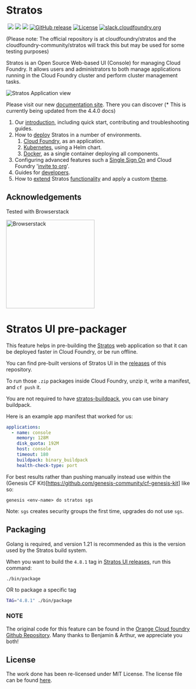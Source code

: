 # Stratos

<a style="padding-left: 4px" href="https://codeclimate.com/github/cloudfoundry-community/stratos/maintainability"><img src="https://api.codeclimate.com/v1/badges/61af8b605f385e894632/maintainability" /></a>
<a href="https://goreportcard.com/report/github.com/cloudfoundry/stratos"><img src="https://goreportcard.com/badge/github.com/cloudfoundry-incubator/stratos"/></a>
<a href="https://codecov.io/gh/cloudfoundry-community/stratos/branch/master"><img src="https://codecov.io/gh/cloudfoundry-community/stratos/branch/master/graph/badge.svg"/></a>
[![GitHub release](https://img.shields.io/github/release/cloudfoundry-community/stratos.svg)](https://github.com/cloudfoundry/stratos/releases/latest)
[![License](https://img.shields.io/badge/License-MIT-blue.svg)](https://github.com/cloudfoundry/stratos/blob/master/LICENSE)
[![slack.cloudfoundry.org](https://slack.cloudfoundry.org/badge.svg)](https://cloudfoundry.slack.com/messages/C80EP4Y57/)

(Please note:  The official repository is at cloudfoundry/stratos and the cloudfoundry-community/stratos will track this but may be used for some testing purposes)

Stratos is an Open Source Web-based UI (Console) for managing Cloud Foundry. It allows users and administrators to both manage applications running in the Cloud Foundry cluster and perform cluster management tasks.

![Stratos Application view](website/static/images/screenshots/app-summary.png)

Please visit our new [documentation site](https://stratos.app/). There you can discover (* This is currently being updated from the 4.4.0 docs)

1. Our [introduction](https://stratos.app/docs/), including quick start, contributing and troubleshooting guides.
1. How to [deploy](https://stratos.app/docs/deploy/overview) Stratos in a number of environments.
    1. [Cloud Foundry](https://stratos.app/docs/deploy/cloud-foundry/cloud-foundry), as an application.
    1. [Kubernetes](https://stratos.app/docs/deploy/kubernetes), using a Helm chart.
    1. [Docker](https://stratos.app/docs/deploy/all-in-one), as a single container deploying all components.
1. Configuring advanced features such a [Single Sign On](https://stratos.app/docs/advanced/sso) and Cloud Foundry '[invite to org](https://stratos.app/docs/advanced/invite-user-guide)'.
1. Guides for [developers](https://stratos.app/docs/developer/introduction).
1. How to [extend](https://stratos.app/docs/extensions/introduction) Stratos [functionality](https://stratos.app/docs/extensions/frontend) and apply a custom [theme](https://stratos.app/docs/extensions/theming).


## Acknowledgements

Tested with Browserstack

<a href="https://www.browserstack.com"><img width="240px" src="website/static/images/Browserstack-logo.svg" alt="Browserstack"></a>

# Stratos UI pre-packager


This feature helps in pre-building the
[Stratos](https://github.com/cloudfoundry/stratos) web application
so that it can be deployed faster in Cloud Foundry, or be run offline.

You can find pre-built versions of Stratos UI in the
[releases](https://github.com/cloudfoundry/stratos/releases)
of this repository.

To run those `.zip` packages inside Cloud Foundry, unzip it, write a manifest,
and `cf push` it.

You are not required to have
[stratos-buildpack](https://github.com/SUSE/stratos-buildpack), you can use
binary buildpack.

Here is an example app manifest that worked for us:
```yaml
applications:
  - name: console
    memory: 128M
    disk_quota: 192M
    host: console
    timeout: 180
    buildpack: binary_buildpack
    health-check-type: port
```

For best results rather than pushing manually instead use within the (Genesis CF Kit)[https://github.com/genesis-community/cf-genesis-kit] like so:
```
genesis <env-name> do stratos sgs
```
Note: `sgs` creates security groups the first time, upgrades do not use `sgs`.

## Packaging

Golang is required, and version 1.21 is recommended as this is the version used by the Stratos build system.

When you want to build the `4.8.1` tag in
[Stratos UI releases](https://github.com/cloudfoundry/stratos/releases),
run this command:

```bash
./bin/package
```
OR to package a specific tag
```bash
TAG="4.8.1" ./bin/package
```

### NOTE
The original code for this feature can be found in the
[Orange Cloud foundry Github Repository](https://github.com/orange-cloudfoundry/stratos-ui-cf-packager/). 
Many thanks to Benjamin & Arthur, we appreciate you both!

## License

The work done has been re-licensed under MIT License. The license file can be found [here](LICENSE).

